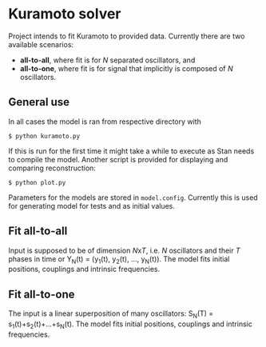 # Kuramoto solver

Project intends to fit Kuramoto to provided data. 
Currently there are two available scenarios:
* **all-to-all**, where fit is for _N_ separated oscillators, and
* **all-to-one**, where fit is for signal that implicitly is composed of _N_ oscillators.

## General use
In all cases the model is ran from respective directory with
```
$ python kuramoto.py
```
If this is run for the first time it might take a while to execute as Stan needs to compile the model.
Another script is provided for displaying and comparing reconstruction:
```
$ python plot.py
```

Parameters for the models are stored in `model.config`. Currently this is used for generating model for tests and as initial values.

## Fit all-to-all
Input is supposed to be of dimension <i>N</i>x<i>T</i>, i.e. _N_ oscillators and their _T_ phases in time or Y<sub>N</sub>(t) = (y<sub>1</sub>(t), y<sub>2</sub>(t), ..., y<sub>N</sub>(t)).
The model fits initial positions, couplings and intrinsic frequencies.


## Fit all-to-one
The input is a linear superposition of many oscillators: S<sub>N</sub>(T) = s<sub>1</sub>(t)+s<sub>2</sub>(t)+...+s<sub>N</sub>(t).
The model fits initial positions, couplings and intrinsic frequencies.
